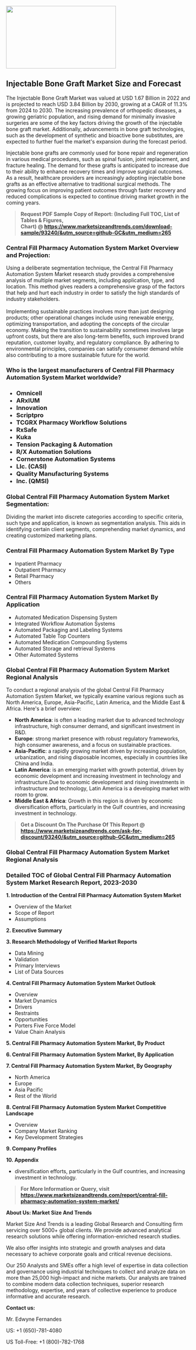 <p><img class="alignnone size-medium wp-image-20088" src="https://ffe5etoiles.com/wp-content/uploads/2024/12/MST1-300x171.png" alt="" width="300" height="171" /></p><h2>Injectable Bone Graft Market Size and Forecast</h2><p>The Injectable Bone Graft Market was valued at USD 1.67 Billion in 2022 and is projected to reach USD 3.84 Billion by 2030, growing at a CAGR of 11.3% from 2024 to 2030. The increasing prevalence of orthopedic diseases, a growing geriatric population, and rising demand for minimally invasive surgeries are some of the key factors driving the growth of the injectable bone graft market. Additionally, advancements in bone graft technologies, such as the development of synthetic and bioactive bone substitutes, are expected to further fuel the market's expansion during the forecast period.</p><p>Injectable bone grafts are commonly used for bone repair and regeneration in various medical procedures, such as spinal fusion, joint replacement, and fracture healing. The demand for these grafts is anticipated to increase due to their ability to enhance recovery times and improve surgical outcomes. As a result, healthcare providers are increasingly adopting injectable bone grafts as an effective alternative to traditional surgical methods. The growing focus on improving patient outcomes through faster recovery and reduced complications is expected to continue driving market growth in the coming years.</p></p><blockquote id="" class=""><strong>Request PDF Sample Copy of Report: (Including Full TOC, List of Tables &amp; Figures, Chart)&nbsp;@&nbsp;<strong><a href="https://www.marketsizeandtrends.com/download-sample/93240/&utm_source=github-GC&utm_medium=265" target="_blank">https://www.marketsizeandtrends.com/download-sample/93240/&utm_source=github-GC&utm_medium=265</a></strong></strong></blockquote><h3 id="" class="">Central Fill Pharmacy Automation System Market&nbsp;Overview and Projection:</h3><p id="" class="">Using a deliberate segmentation technique, the Central Fill Pharmacy Automation System Market research study provides a comprehensive analysis of multiple market segments, including application, type, and location. This method gives readers a comprehensive grasp of the factors that help and hurt each industry in order to satisfy the high standards of industry stakeholders. <br /> <br />Implementing sustainable practices involves more than just designing products; other operational changes include using renewable energy, optimizing transportation, and adopting the concepts of the circular economy. Making the transition to sustainability sometimes involves large upfront costs, but there are also long-term benefits, such improved brand reputation, customer loyalty, and regulatory compliance. By adhering to environmental principles, companies can satisfy consumer demand while also contributing to a more sustainable future for the world.</p><h3 id="" class="">Who is the largest manufacturers of&nbsp;Central Fill Pharmacy Automation System Market worldwide?</h3><h3 class=""><p><ul><li>Omnicell </li><li> ARxIUM </li><li> Innovation </li><li> Scriptpro </li><li> TCGRX Pharmacy Workflow Solutions </li><li> RxSafe </li><li> Kuka </li><li> Tension Packaging & Automation </li><li> R/X Automation Solutions </li><li> Cornerstone Automation Systems </li><li> Llc. (CASI) </li><li> Quality Manufacturing Systems </li><li> Inc. (QMSI)</li></ul></p></h3><h3 id="" class="">Global&nbsp;Central Fill Pharmacy Automation System Market Segmentation:</h3><p id="" class="">Dividing the market into discrete categories according to specific criteria, such type and application, is known as segmentation analysis. This aids in identifying certain client segments, comprehending market dynamics, and creating customized marketing plans.</p><h3 id="" class="">Central Fill Pharmacy Automation System Market&nbsp;By Type</h3><p><p><ul><li>Inpatient Pharmacy</li><li> Outpatient Pharmacy</li><li> Retail Pharmacy</li><li> Others</p></li></ul></p></p><h3 id="" class="">Central Fill Pharmacy Automation System Market&nbsp;By Application</h3><p class=""><p><ul><li>Automated Medication Dispensing System</li><li> Integrated Workflow Automation Systems</li><li> Automated Packaging and Labeling Systems</li><li> Automated Table Top Counters</li><li> Automated Medication Compounding Systems</li><li> Automated Storage and retrieval Systems</li><li> Other Automated Systems</li></ul></p></p><h3 id="" class="">Global Central Fill Pharmacy Automation System Market Regional Analysis</h3><p id="" class="">To conduct a regional analysis of the global Central Fill Pharmacy Automation System Market, we typically examine various regions such as North America, Europe, Asia-Pacific, Latin America, and the Middle East &amp; Africa. Here's a brief overview:</p><ul><li><strong>North America</strong>: is often a leading market due to advanced technology infrastructure, high consumer demand, and significant investment in R&amp;D.</li><li><strong>Europe</strong>: strong market presence with robust regulatory frameworks, high consumer awareness, and a focus on sustainable practices.</li><li><strong>Asia-Pacific</strong>: a rapidly growing market driven by increasing population, urbanization, and rising disposable incomes, especially in countries like China and India.</li><li><strong>Latin America</strong>: is an emerging market with growth potential, driven by economic development and increasing investment in technology and infrastructure.Due to economic development and rising investments in infrastructure and technology, Latin America is a developing market with room to grow.</li><li><strong>Middle East &amp; Africa</strong>: Growth in this region is driven by economic diversification efforts, particularly in the Gulf countries, and increasing investment in technology.</li></ul><blockquote id="" class=""><strong>Get a Discount On The Purchase Of This Report @ <strong><a href="https://www.marketsizeandtrends.com/ask-for-discount/93240/&utm_source=github-GC&utm_medium=265" target="_blank">https://www.marketsizeandtrends.com/ask-for-discount/93240/&utm_source=github-GC&utm_medium=265</a></strong></strong></blockquote><h3 id="" class="">Global Central Fill Pharmacy Automation System Market Regional Analysis</h3><h3 id="" class="">Detailed TOC of Global Central Fill Pharmacy Automation System Market Research Report, 2023-2030</h3><p id="" class=""><strong>1. Introduction of the Central Fill Pharmacy Automation System Market</strong></p><ul><li>Overview of the Market</li><li>Scope of Report</li><li>Assumptions</li></ul><p id="" class=""><strong>2. Executive Summary</strong></p><p id="" class=""><strong>3. Research Methodology of Verified Market Reports</strong></p><ul><li>Data Mining</li><li>Validation</li><li>Primary Interviews</li><li>List of Data Sources</li></ul><p id="" class=""><strong>4. Central Fill Pharmacy Automation System Market Outlook</strong></p><ul><li>Overview</li><li>Market Dynamics</li><li>Drivers</li><li>Restraints</li><li>Opportunities</li><li>Porters Five Force Model</li><li>Value Chain Analysis</li></ul><p id="" class=""><strong>5. Central Fill Pharmacy Automation System Market, By Product</strong></p><p id="" class=""><strong>6. Central Fill Pharmacy Automation System Market, By Application</strong></p><p id="" class=""><strong>7. Central Fill Pharmacy Automation System Market, By Geography</strong></p><ul><li>North America</li><li>Europe</li><li>Asia Pacific</li><li>Rest of the World</li></ul><p id="" class=""><strong>8. Central Fill Pharmacy Automation System Market Competitive Landscape</strong></p><ul><li>Overview</li><li>Company Market Ranking</li><li>Key Development Strategies</li></ul><p id="" class=""><strong>9. Company Profiles</strong></p><p id="" class=""><strong>10. Appendix</strong></p><ul><li>diversification efforts, particularly in the Gulf countries, and increasing investment in technology.</li></ul><blockquote id="" class=""><strong>For More Information or Query, visit <strong><strong><a href="https://www.marketsizeandtrends.com/report/central-fill-pharmacy-automation-system-market/" target="_blank">https://www.marketsizeandtrends.com/report/central-fill-pharmacy-automation-system-market/</a></strong></strong></strong></blockquote><p id="" class=""><strong>About Us: Market Size And Trends</strong></p><p id="" class="">Market Size And Trends is a leading Global Research and Consulting firm servicing over 5000+ global clients. We provide advanced analytical research solutions while offering information-enriched research studies.</p><p id="" class="">We also offer insights into strategic and growth analyses and data necessary to achieve corporate goals and critical revenue decisions.</p><p id="" class="">Our 250 Analysts and SMEs offer a high level of expertise in data collection and governance using industrial techniques to collect and analyze data on more than 25,000 high-impact and niche markets. Our analysts are trained to combine modern data collection techniques, superior research methodology, expertise, and years of collective experience to produce informative and accurate research.</p><p id="" class=""><strong>Contact us:</strong></p><p id="" class="">Mr. Edwyne Fernandes</p><p id="" class="">US: +1 (650)-781-4080</p><p id="" class="">US Toll-Free: +1 (800)-782-1768</p>
